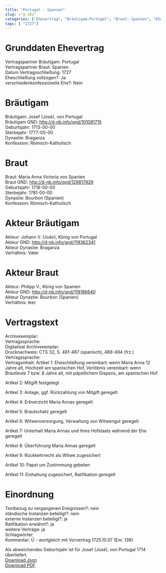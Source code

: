 ```yaml
---
title: "Portugal - Spanien"
slug: ="g-181"
categories: ["Ehevertrag", "Bräutigam:Portugal", "Braut: Spanien", "Eheschließung vollzogen?:Ja", "verschiedenkonfessionelle Ehe?:Nein", "Dynastie Bräutigam:Braganza", "Akteur Bräutigam:Johann V. (João), König von Portugal", "Akteur Braut:Philipp V., König von Spanien", "Textbezug?:nein", "Ständisch?:nein", "Ratifikation?:ja", "Sonstiges?:ja", "Bräutigam:Portugal", "Braut: Spanien"]
tags: [ "1727"]
---
```

<!--more-->

# Grunddaten Ehevertrag

Vertragspartner Bräutigam: Portugal<br>
Vertragspartner Braut: Spanien<br>
Datum Vertragsschließung: 1727<br>
Eheschließung vollzogen?: Ja<br>
verschiedenkonfessionelle Ehe?: Nein<br>
# Bräutigam

Bräutigam: Josef (José), von Portugal<br>
Bräutigam GND: http://d-nb.info/gnd/101081715<br>
Geburtsjahr: 1713-00-00<br>
Sterbejahr: 1777-00-00<br>
Dynastie: Braganza<br>
Konfession: Römisch-Katholisch<br>
# Braut

Braut: Maria Anna Victoria von Spanien<br>
Braut GND: http://d-nb.info/gnd/129817929<br>
Geburtsjahr: 1718-00-00<br>
Sterbejahr: 1781-00-00<br>
Dynastie: Bourbon (Spanien)<br>
Konfession: Römisch-Katholisch<br>
# Akteur Bräutigam

Akteur: Johann V. (João), König von Portugal<br>
Akteur GND: http://d-nb.info/gnd/119362341<br>
Akteur Dynastie: Braganza<br>
Verhältnis: Vater<br>
# Akteur Braut

Akteur: Philipp V., König von Spanien<br>
Akteur GND: http://d-nb.info/gnd/119186640<br>
Akteur Dynastie: Bourbon (Spanien)<br>
Verhältnis: leer<br>
# Vertragstext

Archivexemplar: <br>
Vertragssprache: <br>
Digitalisat Archivexemplar: <br>
Drucknachweis: CTS 32, S. 481-487 (spanisch), 488-494 (frz.)<br>
Vertragssprache: <br>
Vertragsinhalt: Artikel 1: Eheschließung vereinbart: wenn Maria Anna 12 Jahre alt, Hochzeit am spanischen Hof, Verlöbnis vereinbart: wenn Brautleute 7 bzw. 8 Jahre alt, mit päpstlichem Dispens, am spanischen Hof

Artikel 2: Mitgift festgelegt

Artikel 3: Anlage, ggf. Rückzahlung von Mitgift geregelt

Artikel 4: Erbverzicht Maria Annas geregelt

Artikel 5: Brautschatz geregelt

Artikel 6: Witwenversorgung, Verwaltung von Witwengut geregelt

Artikel 7: Unterhalt Maria Annas und ihres Hofstaats während der Ehe geregelt

Artikel 8: Überführung Maria Annas geregelt

Artikel 9: Rückkehrrecht als Witwe zugesichert

Artikel 10: Papst um Zustimmung gebeten

Artikel 11: Einhaltung zugesichert, Ratifikation geregelt<br>
# Einordnung

Textbezug zu vergangenen Ereignissen?: nein<br>
ständische Instanzen beteiligt?: nein<br>
externe Instanzen beteiligt?: ja<br>
Ratifikation erwähnt?: ja<br>
weitere Verträge: ja<br>
Schlagwörter: <br>
Kommentar: Ü - wortgleich mit Vorvertrag 1725.10.07 (Enr. 136)

Als abweichendes Geburtsjahr ist für Josef (José), von Portugal 1714 überliefert.<br>
[Download Json](/vertraege/vertrag-181.json)<br>
[Download PDF](/vertraege/v192.pdf)